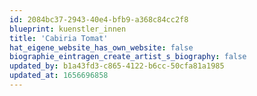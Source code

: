 ```yaml
---
id: 2084bc37-2943-40e4-bfb9-a368c84cc2f8
blueprint: kuenstler_innen
title: 'Cabiria Tomat'
hat_eigene_website_has_own_website: false
biographie_eintragen_create_artist_s_biography: false
updated_by: b1a43fd3-c865-4122-b6cc-50cfa81a1985
updated_at: 1656696858
---
```

